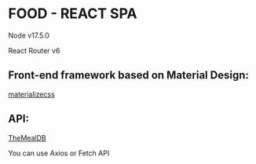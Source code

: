# FOOD - REACT SPA

Node v17.5.0

React Router v6

## Front-end framework based on Material Design:

[materializecss](https://materializecss.com/)

## API:  

[TheMealDB](https://themealdb.com/api.php)

You can use Axios or Fetch API
